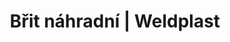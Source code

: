 ---
Filename: "brit-nahradni"
Link: "file:/Users/vinayakpatel/Downloads/www.weldplast.cz/brit-nahradni"
product_name: "Břit náhradnído ruční drážkovačky"
product_id: "Obj. číslo:106.968"
title: "Břit náhradní | Weldplast"
product_desc: ""
product_specs: ""
product_downloads: ""
href: ""
p_desc_2: ""
accessories: ""
similar_products: ""
---